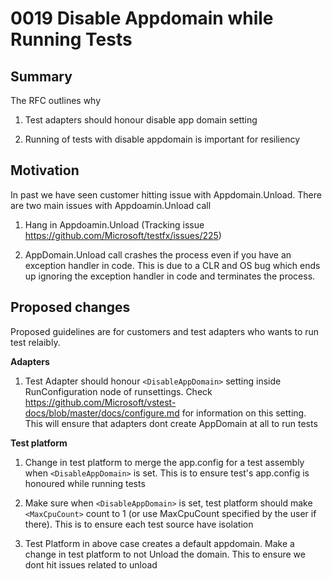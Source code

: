 # 0019 Disable Appdomain while Running Tests

## Summary
The RFC outlines why

1. Test adapters should honour disable app domain setting

2. Running of tests with disable appdomain is important for resiliency 

## Motivation
In past we have seen customer hitting issue with Appdomain.Unload. There are two main issues with Appdoamin.Unload call

1. Hang in Appdoamin.Unload (Tracking issue https://github.com/Microsoft/testfx/issues/225)

2. AppDomain.Unload call crashes the process even if you have an exception handler in code. This is due to a CLR and OS bug which ends up ignoring the exception handler in code and terminates the process.

## Proposed changes

Proposed guidelines are for customers and test adapters who wants to run test relaibly.

**Adapters**
1. Test Adapter should honour ```<DisableAppDomain>``` setting inside RunConfiguration node of runsettings. Check https://github.com/Microsoft/vstest-docs/blob/master/docs/configure.md for information on this setting. This will ensure that adapters dont create AppDomain at all to run tests

**Test platform**

1. Change in test platform to merge the app.config for a test assembly when ```<DisableAppDomain>``` is set. This is to ensure test's app.config is honoured while running tests

2. Make sure when ```<DisableAppDomain>``` is set, test platform should make ```<MaxCpuCount>``` count to 1 (or use MaxCpuCount specified by the user if there). This is to ensure each test source have isolation

3. Test Platform in above case creates a default appdomain. Make a change in test platform to not Unload the domain. This to ensure we dont hit issues related to unload